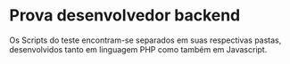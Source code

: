 # Prova desenvolvedor backend

Os Scripts do teste encontram-se separados em suas respectivas pastas, desenvolvidos tanto em linguagem PHP como também em Javascript.